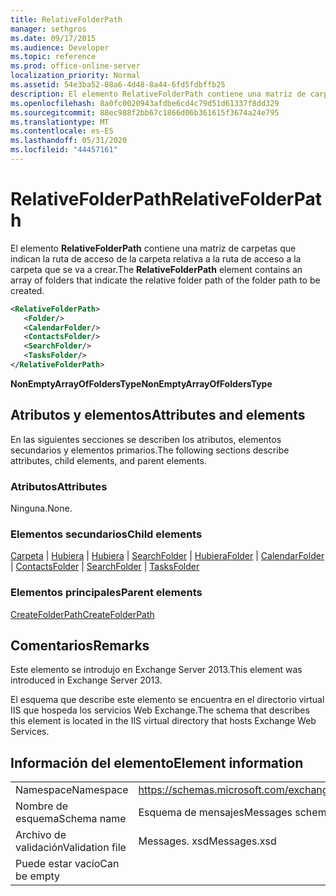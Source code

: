 ```yaml
---
title: RelativeFolderPath
manager: sethgros
ms.date: 09/17/2015
ms.audience: Developer
ms.topic: reference
ms.prod: office-online-server
localization_priority: Normal
ms.assetid: 54e3ba52-08a6-4d48-8a44-6fd5fdbffb25
description: El elemento RelativeFolderPath contiene una matriz de carpetas que indican la ruta de acceso de la carpeta relativa a la ruta de acceso a la carpeta que se va a crear.
ms.openlocfilehash: 8a0fc0020943afdbe6cd4c79d51d61337f8dd329
ms.sourcegitcommit: 88ec988f2bb67c1866d06b361615f3674a24e795
ms.translationtype: MT
ms.contentlocale: es-ES
ms.lasthandoff: 05/31/2020
ms.locfileid: "44457161"
---
```

# <a name="relativefolderpath"></a><span data-ttu-id="64023-103">RelativeFolderPath</span><span class="sxs-lookup"><span data-stu-id="64023-103">RelativeFolderPath</span></span>

<span data-ttu-id="64023-104">El elemento **RelativeFolderPath** contiene una matriz de carpetas que indican la ruta de acceso de la carpeta relativa a la ruta de acceso a la carpeta que se va a crear.</span><span class="sxs-lookup"><span data-stu-id="64023-104">The **RelativeFolderPath** element contains an array of folders that indicate the relative folder path of the folder path to be created.</span></span> 
  
```XML
<RelativeFolderPath>
   <Folder/>
   <CalendarFolder/>
   <ContactsFolder/>
   <SearchFolder/>
   <TasksFolder/>
</RelativeFolderPath>
```

 <span data-ttu-id="64023-105">**NonEmptyArrayOfFoldersType**</span><span class="sxs-lookup"><span data-stu-id="64023-105">**NonEmptyArrayOfFoldersType**</span></span>
## <a name="attributes-and-elements"></a><span data-ttu-id="64023-106">Atributos y elementos</span><span class="sxs-lookup"><span data-stu-id="64023-106">Attributes and elements</span></span>

<span data-ttu-id="64023-107">En las siguientes secciones se describen los atributos, elementos secundarios y elementos primarios.</span><span class="sxs-lookup"><span data-stu-id="64023-107">The following sections describe attributes, child elements, and parent elements.</span></span>
  
### <a name="attributes"></a><span data-ttu-id="64023-108">Atributos</span><span class="sxs-lookup"><span data-stu-id="64023-108">Attributes</span></span>

<span data-ttu-id="64023-109">Ninguna.</span><span class="sxs-lookup"><span data-stu-id="64023-109">None.</span></span>
  
### <a name="child-elements"></a><span data-ttu-id="64023-110">Elementos secundarios</span><span class="sxs-lookup"><span data-stu-id="64023-110">Child elements</span></span>

<span data-ttu-id="64023-111">[Carpeta](folder.md)  |  [Hubiera](calendarfolder.md)  |  [Hubiera](contactsfolder.md)  |  [SearchFolder](searchfolder.md)  |  [Hubiera](tasksfolder.md)</span><span class="sxs-lookup"><span data-stu-id="64023-111">[Folder](folder.md) | [CalendarFolder](calendarfolder.md) | [ContactsFolder](contactsfolder.md) | [SearchFolder](searchfolder.md) | [TasksFolder](tasksfolder.md)</span></span>
  
### <a name="parent-elements"></a><span data-ttu-id="64023-112">Elementos principales</span><span class="sxs-lookup"><span data-stu-id="64023-112">Parent elements</span></span>

[<span data-ttu-id="64023-113">CreateFolderPath</span><span class="sxs-lookup"><span data-stu-id="64023-113">CreateFolderPath</span></span>](createfolderpath.md)
  
## <a name="remarks"></a><span data-ttu-id="64023-114">Comentarios</span><span class="sxs-lookup"><span data-stu-id="64023-114">Remarks</span></span>

<span data-ttu-id="64023-115">Este elemento se introdujo en Exchange Server 2013.</span><span class="sxs-lookup"><span data-stu-id="64023-115">This element was introduced in Exchange Server 2013.</span></span>
  
<span data-ttu-id="64023-116">El esquema que describe este elemento se encuentra en el directorio virtual IIS que hospeda los servicios Web Exchange.</span><span class="sxs-lookup"><span data-stu-id="64023-116">The schema that describes this element is located in the IIS virtual directory that hosts Exchange Web Services.</span></span>
  
## <a name="element-information"></a><span data-ttu-id="64023-117">Información del elemento</span><span class="sxs-lookup"><span data-stu-id="64023-117">Element information</span></span>

|||
|:-----|:-----|
|<span data-ttu-id="64023-118">Namespace</span><span class="sxs-lookup"><span data-stu-id="64023-118">Namespace</span></span>  <br/> |https://schemas.microsoft.com/exchange/services/2006/messages  <br/> |
|<span data-ttu-id="64023-119">Nombre de esquema</span><span class="sxs-lookup"><span data-stu-id="64023-119">Schema name</span></span>  <br/> |<span data-ttu-id="64023-120">Esquema de mensajes</span><span class="sxs-lookup"><span data-stu-id="64023-120">Messages schema</span></span>  <br/> |
|<span data-ttu-id="64023-121">Archivo de validación</span><span class="sxs-lookup"><span data-stu-id="64023-121">Validation file</span></span>  <br/> |<span data-ttu-id="64023-122">Messages. xsd</span><span class="sxs-lookup"><span data-stu-id="64023-122">Messages.xsd</span></span>  <br/> |
|<span data-ttu-id="64023-123">Puede estar vacío</span><span class="sxs-lookup"><span data-stu-id="64023-123">Can be empty</span></span>  <br/> ||
   

